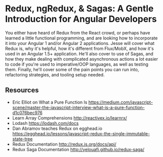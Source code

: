 # Redux, ngRedux, & Sagas: A Gentle Introduction for Angular Developers

You either have heard of Redux from the React crowd, or perhaps have learned a little functional programming, and are looking how to incorporate it into your Angular 1 and/or Angular 2 applications. Jesse will cover what Redux is, why it's helpful, how it's different from Flux/MobX, and how it's used in an Angular 1.5+ application. He'll also cover to use of Sagas, and how they make dealing with complicated asynchronous actions a lot easier to code if you're used to imperative/OOP languages, as well as testing them. Finally, he'll cover some of the pain points you can run into, refactoring strategies, and tooling setup needed.


## Resources

- Eric Elliot on What a Pure Function Is https://medium.com/javascript-scene/master-the-javascript-interview-what-is-a-pure-function-d1c076bec976
- Learn Array Comprehensions http://reactivex.io/learnrx/
- Lodash https://lodash.com/docs 
- Dan Abramov teaches Redux on egghead.io https://egghead.io/lessons/javascript-redux-the-single-immutable-state-tree
- Redux Documentation http://redux.js.org/docs/api/
- Redux Saga Documentation http://yelouafi.github.io/redux-saga/